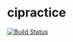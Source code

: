 # cipractice

[![Build Status](https://travis-ci.com/avcopan/cipractice.svg?branch=master)](https://travis-ci.com/avcopan/cipractice)

